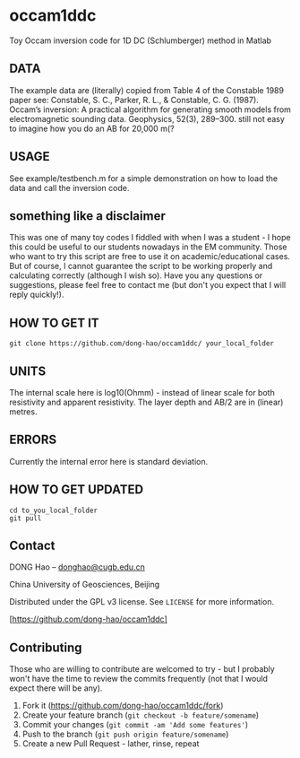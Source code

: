 # occam1ddc
Toy Occam inversion code for 1D DC  (Schlumberger) method in Matlab 

## DATA
The example data are (literally) copied from Table 4 of the Constable 1989 paper
see: 
Constable, S. C., Parker, R. L., & Constable, C. G. (1987). Occam’s 
inversion: A practical algorithm for generating smooth models from 
electromagnetic sounding data. Geophysics, 52(3), 289–300. 
still not easy to imagine how you do an AB for 20,000 m(?

## USAGE
See example/testbench.m for a simple demonstration on how to load the data and call the inversion code. 

## something like a disclaimer

This was one of many toy codes I fiddled with when I was a student - I hope this could be useful to our students nowadays in the EM community. Those who want to try this script are free to use it on academic/educational cases. But of course, I cannot guarantee the script to be working properly and calculating correctly (although I wish so). Have you any questions or suggestions, please feel free to contact me (but don't you expect that I will reply quickly!).  

## HOW TO GET IT
```
git clone https://github.com/dong-hao/occam1ddc/ your_local_folder
```

## UNITS
The internal scale here is log10(Ohmm) - instead of linear scale for both resistivity and apparent resistivity. The layer depth and AB/2 are in (linear) metres. 

## ERRORS    
Currently the internal error here is standard deviation.

## HOW TO GET UPDATED
```
cd to_you_local_folder
git pull 
```

## Contact

DONG Hao –  donghao@cugb.edu.cn

China University of Geosciences, Beijing 

Distributed under the GPL v3 license. See ``LICENSE`` for more information.

[https://github.com/dong-hao/occam1ddc]

## Contributing

Those who are willing to contribute are welcomed to try - but I probably won't have the time to review the commits frequently (not that I would expect there will be any). 

1. Fork it (<https://github.com/dong-hao/occam1ddc/fork>)
2. Create your feature branch (`git checkout -b feature/somename`)
3. Commit your changes (`git commit -am 'Add some features'`)
4. Push to the branch (`git push origin feature/somename`)
5. Create a new Pull Request - lather, rinse, repeat 

